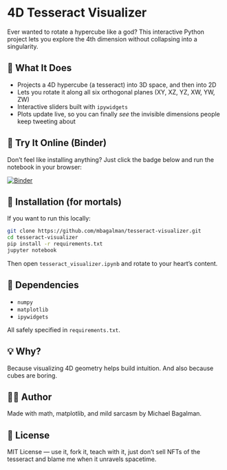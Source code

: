 # 4D Tesseract Visualizer

Ever wanted to rotate a hypercube like a god? This interactive Python project lets you explore the 4th dimension without collapsing into a singularity.

## 🔭 What It Does

* Projects a 4D hypercube (a tesseract) into 3D space, and then into 2D
* Lets you rotate it along all six orthogonal planes (XY, XZ, YZ, XW, YW, ZW)
* Interactive sliders built with `ipywidgets`
* Plots update live, so you can finally *see* the invisible dimensions people keep tweeting about

## 🚀 Try It Online (Binder)

Don’t feel like installing anything? Just click the badge below and run the notebook in your browser:

[![Binder](https://mybinder.org/badge_logo.svg)](https://mybinder.org/v2/gh/mbagalman/tesseract-visualizer/HEAD?labpath=tesseract_visualizer.ipynb)

## 🧹 Installation (for mortals)

If you want to run this locally:

```bash
git clone https://github.com/mbagalman/tesseract-visualizer.git
cd tesseract-visualizer
pip install -r requirements.txt
jupyter notebook
```

Then open `tesseract_visualizer.ipynb` and rotate to your heart’s content.

## 🧪 Dependencies

* `numpy`
* `matplotlib`
* `ipywidgets`

All safely specified in `requirements.txt`.

## 💡 Why?

Because visualizing 4D geometry helps build intuition. And also because cubes are boring.

## 👨‍💻 Author

Made with math, matplotlib, and mild sarcasm by Michael Bagalman.

## 🪪 License

MIT License — use it, fork it, teach with it, just don’t sell NFTs of the tesseract and blame me when it unravels spacetime.
